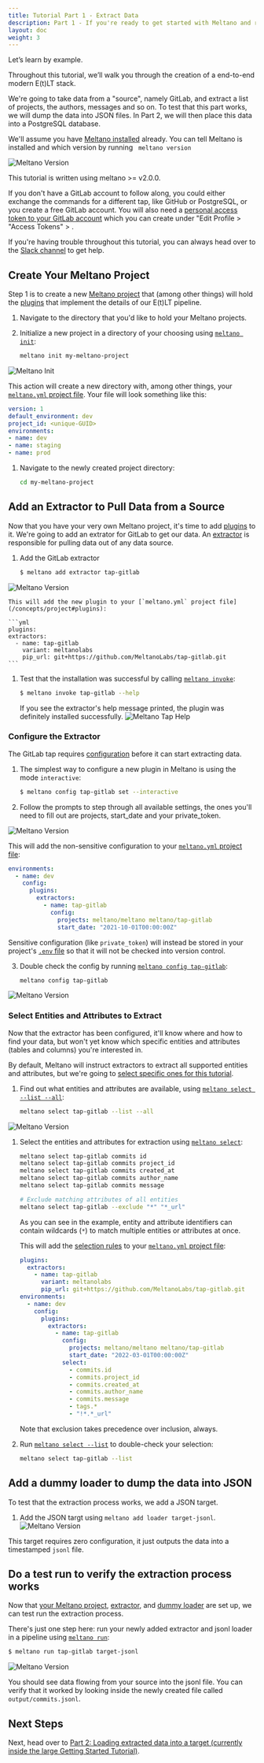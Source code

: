 ```yaml
---
title: Tutorial Part 1 - Extract Data
description: Part 1 - If you're ready to get started with Meltano and run an EL[T] pipeline with a data source and destination of your choosing, you've come to the right place!
layout: doc
weight: 3
---
```

Let’s learn by example.

Throughout this tutorial, we’ll walk you through the creation of a end-to-end modern E(t)LT stack.

We're going to take data from a "source", namely GitLab, and extract a list of projects, the authors, messages and so on.
To test that this part works, we will dump the data into JSON files.
In Part 2, we will then place this data into a PostgreSQL database.

We'll assume you have [Meltano installed](/getting-started/installation) already. You can tell Meltano is installed and which version by running ``` meltano version```

![Meltano Version](images/part1/gif_meltano_version.gif)


This tutorial is written using meltano >= v2.0.0.

If you don't have a GitLab account to follow along, you could either exchange the commands for a different tap, like GitHub or PostgreSQL, or you create a free GitLab account. You will also need a [personal access token to your GitLab account](https://docs.gitlab.com/ee/user/profile/personal_access_tokens.html) which you can create under "Edit Profile > "Access Tokens" > .

<div class="notification is-success">
    <p>If you're having trouble throughout this tutorial, you can always head over to the <a href="https://meltano.com/slack">Slack channel</a> to get help.</p>
</div>

## Create Your Meltano Project
Step 1 is to create a new [Meltano project](/concepts/project) that (among other things)
will hold the [plugins](/concepts/plugins) that implement the details of our E(t)LT pipeline.


1. Navigate to the directory that you'd like to hold your Meltano projects.

2. Initialize a new project in a directory of your choosing using [`meltano init`](/reference/command-line-interface#init):

   ```bash
   meltano init my-meltano-project
   ```

![Meltano Init](images/part1/gif_meltano_init.gif)

   This action will create a new directory with, among other things, your [`meltano.yml` project file](/concepts/project#meltano-yml-project-file). Your file will look something like this:

   ```yml
   version: 1
   default_environment: dev
   project_id: <unique-GUID>
   environments:
   - name: dev
   - name: staging
   - name: prod
   ```

1. Navigate to the newly created project directory:

   ```bash
   cd my-meltano-project
   ```

## Add an Extractor to Pull Data from a Source

Now that you have your very own Meltano project, it's time to add [plugins](/concepts/plugins) to it. We're going to add an extrator for GitLab to get our data. An [extractor](/concepts/plugins#extractors) is responsible for pulling data out of any data source.

1.  Add the GitLab extractor

    ```bash
    $ meltano add extractor tap-gitlab
    ```
![Meltano Version](images/part1/gif_meltano_add_extr.gif)

    This will add the new plugin to your [`meltano.yml` project file](/concepts/project#plugins):

    ```yml
    plugins:
    extractors:
      - name: tap-gitlab
        variant: meltanolabs
        pip_url: git+https://github.com/MeltanoLabs/tap-gitlab.git
    ```


1.  Test that the installation was successful by calling [`meltano invoke`](/reference/command-line-interface#invoke):

    ```bash
    $ meltano invoke tap-gitlab --help
    ```
    If you see the extractor's help message printed, the plugin was definitely installed successfully.
    ![Meltano Tap Help](images/part1/gif_meltano_invoke_tg_help.gif)


### Configure the Extractor

The GitLab tap requires [configuration](/guide/configuration) before it can start extracting data.

1. The simplest way to configure a new plugin in Meltano is using the mode `interactive`:

   ```bash
   $ meltano config tap-gitlab set --interactive
   ```
2. Follow the prompts to step through all available settings, the ones you'll need to fill out are projects, start_date and your private_token.

![Meltano Version](images/part1/gif_meltano_config_interact.gif)

  This will add the non-sensitive configuration to your [`meltano.yml` project file](/concepts/project#plugin-configuration):

  ```yml
  environments:
    - name: dev
      config:
        plugins:
          extractors:
            - name: tap-gitlab
              config:
                projects: meltano/meltano meltano/tap-gitlab
                start_date: "2021-10-01T00:00:00Z"
  ```

  Sensitive configuration (like `private_token`) will instead be stored in your project's [`.env` file](/concepts/project#env) so that it will not be checked into version control.

3. Double check the config by running [`meltano config tap-gitlab`](/reference/command-line-interface#config):

   ```bash
   meltano config tap-gitlab
   ```
![Meltano Version](images/part1/gif_meltano_config_show.gif)


### Select Entities and Attributes to Extract

Now that the extractor has been configured, it'll know where and how to find your data, but won't yet know which specific entities and attributes (tables and columns) you're interested in.

By default, Meltano will instruct extractors to extract all supported entities and attributes, but we're going to [select specific ones for this tutorial](/guide/integration#selecting-entities-and-attributes-for-extraction). 

1. Find out what entities and attributes are available, using [`meltano select --list --all`](/reference/command-line-interface#select):

   ```bash
   meltano select tap-gitlab --list --all
   ```

  ![Meltano Version](images/part1/gif_meltano_select_all.gif)


1. Select the entities and attributes for extraction using [`meltano select`](/reference/command-line-interface#select):

   ```bash
   meltano select tap-gitlab commits id
   meltano select tap-gitlab commits project_id
   meltano select tap-gitlab commits created_at
   meltano select tap-gitlab commits author_name
   meltano select tap-gitlab commits message

   # Exclude matching attributes of all entities
   meltano select tap-gitlab --exclude "*" "*_url"
   ```

   As you can see in the example, entity and attribute identifiers can contain wildcards (`*`) to match multiple entities or attributes at once.

   This will add the [selection rules](/concepts/plugins#select-extra) to your [`meltano.yml` project file](/concepts/project#plugin-configuration):

   ```yml
   plugins:
     extractors:
       - name: tap-gitlab
         variant: meltanolabs
         pip_url: git+https://github.com/MeltanoLabs/tap-gitlab.git
   environments:
     - name: dev
       config:
         plugins:
           extractors:
             - name: tap-gitlab
               config:
                 projects: meltano/meltano meltano/tap-gitlab
                 start_date: "2022-03-01T00:00:00Z"
               select:
                 - commits.id
                 - commits.project_id
                 - commits.created_at
                 - commits.author_name
                 - commits.message
                 - tags.*
                 - "!*.*_url"
   ```

   Note that exclusion takes precedence over inclusion, always.

1. Run [`meltano select --list`](/reference/command-line-interface#select) to double-check your selection:

   ```bash
   meltano select tap-gitlab --list
   ```

## Add a dummy loader to dump the data into JSON
To test that the extraction process works, we add a JSON target. 

1. Add the JSON targt using ```meltano add loader target-jsonl```.
![Meltano Version](images/part1/gif_meltano_add_loader_jsonl.gif)


This target requires zero configuration, it just outputs the data into a timestamped ```jsonl``` file.

## Do a test run to verify the extraction process works

Now that [your Meltano project](#create-your-meltano-project), [extractor](#add-an-extractor-to-pull-data-from-a-source), and [dummy loader](#add-a-loader-to-send-data-to-a-destination) are set up, we can test run the extraction process.

There's just one step here: run your newly added extractor and jsonl loader in a pipeline using [`meltano run`](/reference/command-line-interface#run):

```bash
$ meltano run tap-gitlab target-jsonl
```
![Meltano Version](images/part1/gif_meltano_run.gif)

You should see data flowing from your source into the jsonl file.
You can verify that it worked by looking inside the newly created file called ```output/commits.jsonl```. 
## Next Steps

Next, head over to [Part 2: Loading extracted data into a target (currently inside the large Getting Started Tutorial)](/getting-started/#add-a-loader-to-send-data-to-a-destination).